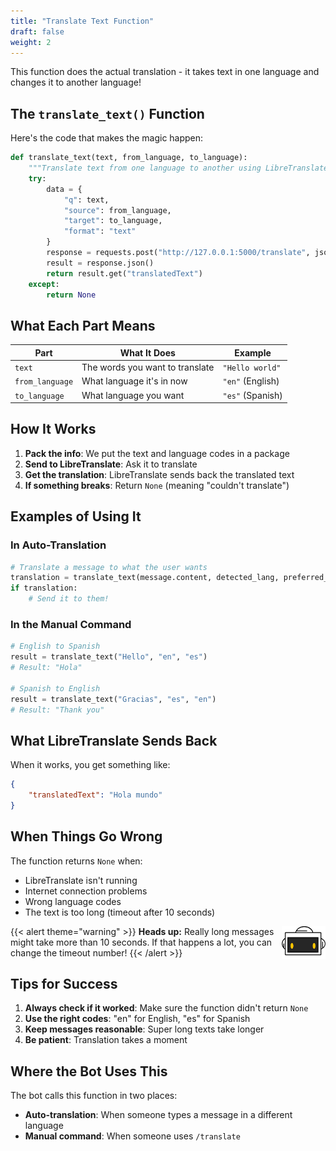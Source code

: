 ```yaml
---
title: "Translate Text Function"
draft: false
weight: 2
---
```


This function does the actual translation - it takes text in one language and changes it to another language!

## The `translate_text()` Function

Here's the code that makes the magic happen:

```python
def translate_text(text, from_language, to_language):
    """Translate text from one language to another using LibreTranslate."""
    try:
        data = {
            "q": text,
            "source": from_language,
            "target": to_language,
            "format": "text"
        }
        response = requests.post("http://127.0.0.1:5000/translate", json=data, timeout=10)
        result = response.json()
        return result.get("translatedText")
    except:
        return None
```

## What Each Part Means

| Part | What It Does | Example |
|------|--------------|---------|
| `text` | The words you want to translate | `"Hello world"` |
| `from_language` | What language it's in now | `"en"` (English) |
| `to_language` | What language you want | `"es"` (Spanish) |

## How It Works

1. **Pack the info**: We put the text and language codes in a package
2. **Send to LibreTranslate**: Ask it to translate
3. **Get the translation**: LibreTranslate sends back the translated text
4. **If something breaks**: Return `None` (meaning "couldn't translate")

## Examples of Using It

### In Auto-Translation
```python
# Translate a message to what the user wants
translation = translate_text(message.content, detected_lang, preferred_lang)
if translation:
    # Send it to them!
```

### In the Manual Command
```python
# English to Spanish
result = translate_text("Hello", "en", "es")  
# Result: "Hola"

# Spanish to English  
result = translate_text("Gracias", "es", "en")
# Result: "Thank you"
```

## What LibreTranslate Sends Back

When it works, you get something like:
```json
{
    "translatedText": "Hola mundo"
}
```

## When Things Go Wrong

The function returns `None` when:
- LibreTranslate isn't running
- Internet connection problems
- Wrong language codes
- The text is too long (timeout after 10 seconds)

{{< alert theme="warning" >}}
<img src="../../media/NF_mascot.jpg" alt="Nuvi mascot" width="70px" style="float:right;margin:0 0 6px 10px;" />
<strong>Heads up:</strong> Really long messages might take more than 10 seconds. If that happens a lot, you can change the timeout number!
{{< /alert >}}

## Tips for Success

1. **Always check if it worked**: Make sure the function didn't return `None`
2. **Use the right codes**: "en" for English, "es" for Spanish
3. **Keep messages reasonable**: Super long texts take longer
4. **Be patient**: Translation takes a moment

## Where the Bot Uses This

The bot calls this function in two places:
- **Auto-translation**: When someone types a message in a different language
- **Manual command**: When someone uses `/translate`
